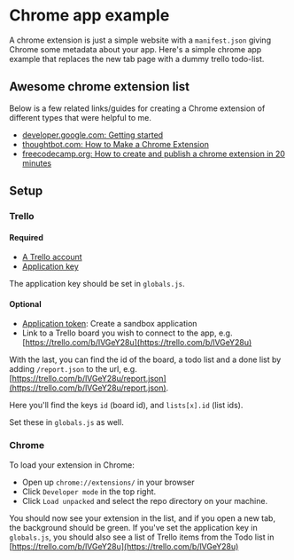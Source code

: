 # Chrome app example

A chrome extension is just a simple website with a `manifest.json` giving Chrome
some metadata about your app. Here's a simple chrome app example that replaces
the new tab page with a dummy trello todo-list.

## Awesome chrome extension list

Below is a few related links/guides for creating a Chrome extension of different
types that were helpful to me.

- [developer.google.com: Getting started](https://developer.chrome.com/extensions/getstarted)
- [thoughtbot.com: How to Make a Chrome Extension](https://robots.thoughtbot.com/how-to-make-a-chrome-extension)
- [freecodecamp.org: How to create and publish a chrome extension in 20 minutes](https://medium.freecodecamp.org/how-to-create-and-publish-a-chrome-extension-in-20-minutes-6dc8395d7153)

## Setup

### Trello

#### Required

- [A Trello account](https://www.trello.com)
- [Application key](https://trello.com/app-key)

The application key should be set in `globals.js`.

#### Optional

- [Application token](https://developers.trello.com/page/sandbox): Create a sandbox application
- Link to a Trello board you wish to connect to the app, e.g. [https://trello.com/b/lVGeY28u](https://trello.com/b/lVGeY28u)

With the last, you can find the id of the board, a todo list and a done list by adding `/report.json` to the url, e.g. [https://trello.com/b/lVGeY28u/report.json](https://trello.com/b/lVGeY28u/report.json).

Here you'll find the keys `id` (board id), and `lists[x].id` (list ids).

Set these in `globals.js` as well.

### Chrome

To load your extension in Chrome:
- Open up `chrome://extensions/` in your browser
- Click `Developer mode` in the top right.
- Click `Load unpacked` and select the repo directory on your machine.

You should now see your extension in the list, and if you open a new tab,
the background should be green. If you've set the application key in `globals.js`,
you should also see a list of Trello items from the Todo list in [https://trello.com/b/lVGeY28u](https://trello.com/b/lVGeY28u)
